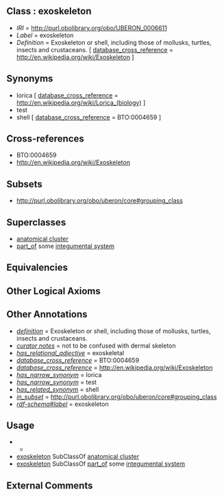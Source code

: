 
## Class : exoskeleton

 * *IRI* = http://purl.obolibrary.org/obo/UBERON_0006611
 * *Label* = exoskeleton
 * *Definition* = Exoskeleton or shell, including those of mollusks, turtles, insects and crustaceans. [ [database_cross_reference](../../ef/oboInOwl#hasDbXref.md) = http://en.wikipedia.org/wiki/Exoskeleton ]

## Synonyms

 * lorica [ [database_cross_reference](../../ef/oboInOwl#hasDbXref.md) = http://en.wikipedia.org/wiki/Lorica_(biology) ]
 * test
 * shell [ [database_cross_reference](../../ef/oboInOwl#hasDbXref.md) = BTO:0004659 ]

## Cross-references

 * BTO:0004659
 * http://en.wikipedia.org/wiki/Exoskeleton

## Subsets

 * http://purl.obolibrary.org/obo/uberon/core#grouping_class

## Superclasses

 * [anatomical cluster](../../UBERON/77/UBERON_0000477.md)
 * [part_of](../../BFO/50/BFO_0000050.md) some [integumental system](../../UBERON/16/UBERON_0002416.md)

## Equivalencies


## Other Logical Axioms


## Other Annotations

 * *[definition](../../IAO/15/IAO_0000115.md)* = Exoskeleton or shell, including those of mollusks, turtles, insects and crustaceans.
 * *[curator notes](../../IAO/32/IAO_0000232.md)* = not to be confused with dermal skeleton
 * *[has_relational_adjective](../../UBPROP/07/UBPROP_0000007.md)* = exoskeletal
 * *[database_cross_reference](../../ef/oboInOwl#hasDbXref.md)* = BTO:0004659
 * *[database_cross_reference](../../ef/oboInOwl#hasDbXref.md)* = http://en.wikipedia.org/wiki/Exoskeleton
 * *[has_narrow_synonym](../../ym/oboInOwl#hasNarrowSynonym.md)* = lorica
 * *[has_narrow_synonym](../../ym/oboInOwl#hasNarrowSynonym.md)* = test
 * *[has_related_synonym](../../ym/oboInOwl#hasRelatedSynonym.md)* = shell
 * *[in_subset](../../et/oboInOwl#inSubset.md)* = http://purl.obolibrary.org/obo/uberon/core#grouping_class
 * *[rdf-schema#label](../../el/rdf-schema#label.md)* = exoskeleton

## Usage

 * -
 * [exoskeleton](../../UBERON/11/UBERON_0006611.md) SubClassOf [anatomical cluster](../../UBERON/77/UBERON_0000477.md)
 * [exoskeleton](../../UBERON/11/UBERON_0006611.md) SubClassOf [part_of](../../BFO/50/BFO_0000050.md) some [integumental system](../../UBERON/16/UBERON_0002416.md)

## External Comments

